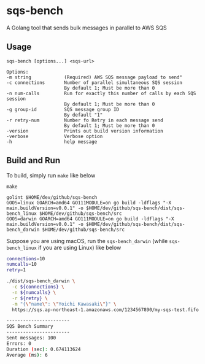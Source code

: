 # sqs-bench
A Golang tool that sends bulk messages in parallel to AWS SQS

## Usage

```
sqs-bench [options...] <sqs-url>

Options:
-m string            (Required) AWS SQS message payload to send"
-c connections       Number of parallel simultaneous SQS session
                     By default 1; Must be more than 0
-n num-calls         Run for exactly this number of calls by each SQS session
                     By default 1; Must be more than 0
-g group-id          SQS message group ID
                     By default "1"
-r retry-num         Number fo Retry in each message send
                     By default 1; Must be more than 0
-version             Prints out build version information
-verbose             Verbose option
-h                   help message
```

## Build and Run

To build, simply run `make` like below
```
make

golint $HOME/dev/github/sqs-bench
GOOS=linux GOARCH=amd64 GO111MODULE=on go build -ldflags "-X main.buildVersion=v0.0.1" -o $HOME/dev/github/sqs-bench/dist/sqs-bench_linux $HOME/dev/github/sqs-bench/src
GOOS=darwin GOARCH=amd64 GO111MODULE=on go build -ldflags "-X main.buildVersion=v0.0.1" -o $HOME/dev/github/sqs-bench/dist/sqs-bench_darwin $HOME/dev/github/sqs-bench/src
```

Suppose you are using macOS, run the `sqs-bench_darwin` (while `sqs-bench_linux` if you are using Linux) like below

```bash
connections=10
numcalls=10
retry=1

./dist/sqs-bench_darwin \
  -c ${connections} \
  -n ${numcalls} \
  -r ${retry} \
  -m "{\"name\": \"Yoichi Kawasaki\"}" \
  https://sqs.ap-northeast-1.amazonaws.com/1234567890/my-sqs-test.fifo

-----------------------
SQS Bench Summary
-----------------------
Sent messages: 100
Errors: 0
Duration (sec): 0.674113624
Average (ms): 6
```
